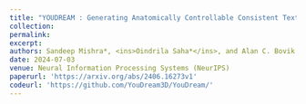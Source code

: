 ```yaml
---
title: "YOUDREAM : Generating Anatomically Controllable Consistent Text-to-3D Animals"
collection: 
permalink: 
excerpt: 
authors: Sandeep Mishra*, <ins>Oindrila Saha*</ins>, and Alan C. Bovik
date: 2024-07-03
venue: Neural Information Processing Systems (NeurIPS)
paperurl: 'https://arxiv.org/abs/2406.16273v1'
codeurl: 'https://github.com/YouDream3D/YouDream/'
---
```

